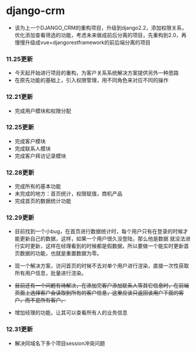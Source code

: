 # django-crm
* 该为上一个DJANGO_CRM的重构项目，升级到django2.2，添加权限关系，优化添加查看筛选的功能，考虑未来做成前后分离的项目，先重构到2.0，再慢慢升级成vue+djangorestframework的前后端分离的项目

### 11.25更新
* 今天起开始进行项目的重构，为客户关系系统解决方案提供另外一种思路
* 在原先功能的基础上，引入权限管理，用不同角色来对应不同的操作

### 12.21更新
* 完成用户模块和权限分配

### 12.25更新
* 完成客户模块
* 完成联系人模块
* 完成客户拜访记录模块

### 12.28更新
* 完成所有的基本功能
* 未完成的地方：首页统计，权限赋值，商机产品
* 完成首页的数据统计功能

### 12.29更新
* 目前找到一个小bug，在首页进行数据统计时，每个用户只有在登录的时候才能更新自己的数据，这样，如果一个用户很久没登陆，那么他是数据
就没法进行实时更新，这样在经理看到的时候都是假数据，所以要做一个能实时更新首页数据的功能，也就是重置数据为零。
* 现一个解决方案，访问首页的时候不去对单个用户进行渲染，直接一次性获取所有用户信息，批量进行渲染。

* ~~目前还有一个问题有待解决，在添加完客户添加联系人等其它信息时，在前端页面上选择客户会读取到所有的客户信息，这里应该只返回该用户下面的客户，而不是所有客户。~~

* 增加经理的功能，让其可以查看所有人的业务信息

### 12.31更新
* 解决同域名下多个项目session冲突问题
